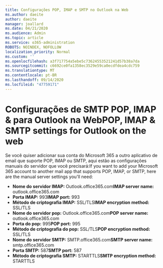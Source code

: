 ```yaml
---
title: Configurações POP, IMAP e SMTP no Outlook na Web
ms.author: daeite
author: daeite
manager: joallard
ms.date: 04/21/2020
ms.audience: Admin
ms.topic: article
ms.service: o365-administration
ROBOTS: NOINDEX, NOFOLLOW
localization_priority: Normal
ms.custom: ''
ms.openlocfilehash: a3f717754a5ebe5c73624553521241d57b38a7da
ms.sourcegitcommit: c6692ce0fa1358ec3529e59ca0ecdfdea4cdc759
ms.translationtype: MT
ms.contentlocale: pt-BR
ms.lasthandoff: 09/14/2020
ms.locfileid: "47759171"
---
```

# <a name="pop-imap--smtp-settings-for-outlook-on-the-web"></a><span data-ttu-id="c027c-102">Configurações de SMTP POP, IMAP & para Outlook na Web</span><span class="sxs-lookup"><span data-stu-id="c027c-102">POP, IMAP & SMTP settings for Outlook on the web</span></span>

<span data-ttu-id="c027c-103">Se você quiser adicionar sua conta do Microsoft 365 a outro aplicativo de email que suporte POP, IMAP ou SMTP, aqui estão as configurações manuais do servidor que você precisará:</span><span class="sxs-lookup"><span data-stu-id="c027c-103">If you want to add your Microsoft 365 account to another mail app that supports POP, IMAP, or SMTP, here are the manual server settings you'll need:</span></span>
  
- <span data-ttu-id="c027c-104">**Nome do servidor IMAP:** Outlook.office365.com</span><span class="sxs-lookup"><span data-stu-id="c027c-104">**IMAP server name:** outlook.office365.com</span></span>
- <span data-ttu-id="c027c-105">**Porta IMAP:** 993</span><span class="sxs-lookup"><span data-stu-id="c027c-105">**IMAP port:** 993</span></span>
- <span data-ttu-id="c027c-106">**Método de criptografia IMAP:** SSL/TLS</span><span class="sxs-lookup"><span data-stu-id="c027c-106">**IMAP encryption method:** SSL/TLS</span></span>
- <span data-ttu-id="c027c-107">**Nome do servidor pop:** Outlook.office365.com</span><span class="sxs-lookup"><span data-stu-id="c027c-107">**POP server name:** outlook.office365.com</span></span>  
- <span data-ttu-id="c027c-108">**Porta do pop:** 995</span><span class="sxs-lookup"><span data-stu-id="c027c-108">**POP port:** 995</span></span>  
- <span data-ttu-id="c027c-109">**Método de criptografia do pop:** SSL/TLS</span><span class="sxs-lookup"><span data-stu-id="c027c-109">**POP encryption method:** SSL/TLS</span></span>  
- <span data-ttu-id="c027c-110">**Nome do servidor SMTP:** SMTP.office365.com</span><span class="sxs-lookup"><span data-stu-id="c027c-110">**SMTP server name:** smtp.office365.com</span></span>
- <span data-ttu-id="c027c-111">**Porta SMTP:** 587</span><span class="sxs-lookup"><span data-stu-id="c027c-111">**SMTP port:** 587</span></span>
- <span data-ttu-id="c027c-112">**Método de criptografia SMTP:** STARTTLS</span><span class="sxs-lookup"><span data-stu-id="c027c-112">**SMTP encryption method:** STARTTLS</span></span>